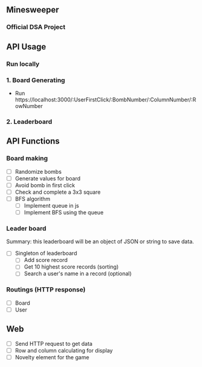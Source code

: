## Minesweeper
### Official DSA Project

## API Usage

### Run locally
### 1. Board Generating
- Run https://localhost:3000/:UserFirstClick/:BombNumber/:ColumnNumber/:RowNumber

### 2. Leaderboard


## API Functions

### Board making
- [ ] Randomize bombs
- [ ] Generate values for board 
- [ ] Avoid bomb in first click
- [ ] Check and complete a 3x3 square
- [ ] BFS algorithm
  - [ ] Implement queue in js
  - [ ] Implement BFS using the queue

### Leader board
Summary: this leaderboard will be an object of JSON or string to save data.

- [ ] Singleton of leaderboard 
  - [ ] Add score record
  - [ ] Get 10 highest score records (sorting)
  - [ ] Search a user's name in a record (optional)

### Routings (HTTP response)
- [ ] Board
- [ ] User

## Web 
- [ ] Send HTTP request to get data
- [ ] Row and column calculating for display
- [ ] Novelty element for the game
